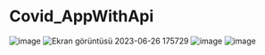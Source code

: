 # Covid_AppWithApi
![image](https://github.com/balkayunus7/Covid_AppWithApi/assets/98759759/7b716267-8a0a-435a-93fa-380b3aa2c719)
![Ekran görüntüsü 2023-06-26 175729](https://github.com/balkayunus7/Covid_AppWithApi/assets/98759759/8fb6f4db-a9cb-49c8-8df4-6a000c4cb98f)
![image](https://github.com/balkayunus7/Covid_AppWithApi/assets/98759759/130d2b11-721a-49df-9f9b-d1fb42c8603b)
![image](https://github.com/balkayunus7/Covid_AppWithApi/assets/98759759/89074e45-f221-4ea5-8d50-e77b26f34e8b)
